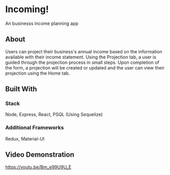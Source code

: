 # Incoming!

An businesss income planning app

## About

Users can project their business's annual income based on the information available with their income statement. Using the Projection tab, a user is guided through the projection process in small steps. Upon completion of the form, a projection will be created or updated and the user can view their projection using the Home tab.

## Built With

### Stack

Node,
Express,
React,
PSQL (Using Sequelize)

### Additional Frameworks

Redux,
Material-UI

## Video Demonstration

https://youtu.be/Bm_e99U9U_E
